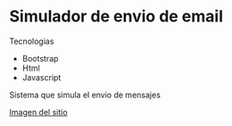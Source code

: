 # Simulador de envio de email

Tecnologias

+ Bootstrap
+ Html
+ Javascript

Sistema que simula el envio de mensajes

[Imagen del sitio](img/simulador.PNG)